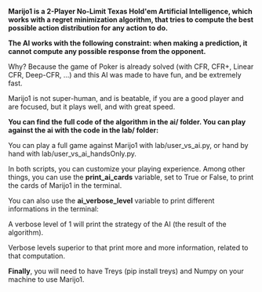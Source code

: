 **Marijo1 is a 2-Player No-Limit Texas Hold'em Artificial Intelligence, which works with a regret minimization algorithm, that tries to compute the best possible action distribution for any action to do.**

**The AI works with the following constraint: when making a prediction, it cannot compute any possible response from the opponent.**

Why? Because the game of Poker is already solved (with CFR, CFR+, Linear CFR, Deep-CFR, ...) and this AI was made to have fun, and be extremely fast.

Marijo1 is not super-human, and is beatable, if you are a good player and are focused, but it plays well, and with great speed.

**You can find the full code of the algorithm in the ai/ folder. You can play against the ai with the code in the lab/ folder:**

You can play a full game against Marijo1 with lab/user_vs_ai.py, or hand by hand with lab/user_vs_ai_handsOnly.py.

In both scripts, you can customize your playing experience. Among other things, you can use the **print_ai_cards** variable, set to True or False, to print the cards of Marijo1 in the terminal.

You can also use the **ai_verbose_level** variable to print different informations in the terminal:

A verbose level of 1 will print the strategy of the AI (the result of the algorithm).

Verbose levels superior to that print more and more information, related to that computation.

**Finally**, you will need to have Treys (pip install treys) and Numpy on your machine to use Marijo1.
